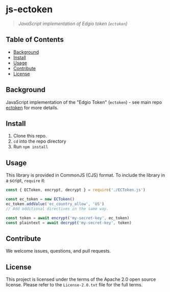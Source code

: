 # js-ectoken
> _JavaScript implementation of Edgio token (`ectoken`)_

## Table of Contents

- [Background](#background)
- [Install](#install)
- [Usage](#usage)
- [Contribute](#contribute)
- [License](#license)

## Background

JavaScript implementation of the "Edgio Token" (`ectoken`) - see main repo [ectoken](https://github.com/edgio/ectoken) for more details.

## Install

1. Clone this repo.
2. `cd` into the repo directory
3. Run `npm install`

## Usage

This library is provided in CommonJS (CJS) format. To include the library in a script, `require` it:
```js
const { ECToken, encrypt, decrypt } = require('./ECToken.js')

const ec_token = new ECToken()
ec_token.addValue('ec_country_allow', 'US')
// Add additional directives in the same way.

const token = await encrypt('my-secret-key', ec_token)
const plaintext = await decrypt('my-secret-key', token)
```

## Contribute

We welcome issues, questions, and pull requests.

## License

This project is licensed under the terms of the Apache 2.0 open source license. Please refer to the `License-2.0.txt` file for the full terms.